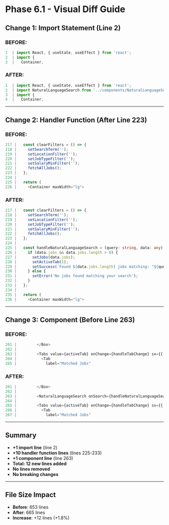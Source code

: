 # Phase 6.1 - Visual Diff Guide

## Change 1: Import Statement (Line 2)

### BEFORE:
```typescript
1  | import React, { useState, useEffect } from 'react';
2  | import {
3  |   Container,
```

### AFTER:
```typescript
1  | import React, { useState, useEffect } from 'react';
2  | import NaturalLanguageSearch from '../components/NaturalLanguageSearch';
3  | import {
4  |   Container,
```

---

## Change 2: Handler Function (After Line 223)

### BEFORE:
```typescript
217 |   const clearFilters = () => {
218 |     setSearchTerm('');
219 |     setLocationFilter('');
220 |     setJobTypeFilter('');
221 |     setSalaryMinFilter('');
222 |     fetchAllJobs();
223 |   };
224 | 
225 |   return (
226 |     <Container maxWidth="lg">
```

### AFTER:
```typescript
217 |   const clearFilters = () => {
218 |     setSearchTerm('');
219 |     setLocationFilter('');
220 |     setJobTypeFilter('');
221 |     setSalaryMinFilter('');
222 |     fetchAllJobs();
223 |   };
224 | 
225 |   const handleNaturalLanguageSearch = (query: string, data: any) => {
226 |     if (data.jobs && data.jobs.length > 0) {
227 |       setJobs(data.jobs);
228 |       setActiveTab(1);
229 |       setSuccess(`Found ${data.jobs.length} jobs matching: "${query}"`);
230 |     } else {
231 |       setError('No jobs found matching your search');
232 |     }
233 |   };
234 | 
235 |   return (
236 |     <Container maxWidth="lg">
```

---

## Change 3: Component (Before Line 263)

### BEFORE:
```typescript
261 |         </Box>
262 | 
263 |         <Tabs value={activeTab} onChange={handleTabChange} sx={{ mb: 3 }}>
264 |           <Tab 
265 |             label="Matched Jobs"
```

### AFTER:
```typescript
261 |         </Box>
262 | 
263 |         <NaturalLanguageSearch onSearch={handleNaturalLanguageSearch} />
264 | 
265 |         <Tabs value={activeTab} onChange={handleTabChange} sx={{ mb: 3 }}>
266 |           <Tab 
267 |             label="Matched Jobs"
```

---

## Summary

- **+1 import line** (line 2)
- **+10 handler function lines** (lines 225-233)
- **+1 component line** (line 263)
- **Total: 12 new lines added**
- **No lines removed**
- **No breaking changes**

---

## File Size Impact

- **Before**: 653 lines
- **After**: 665 lines
- **Increase**: +12 lines (+1.8%)

